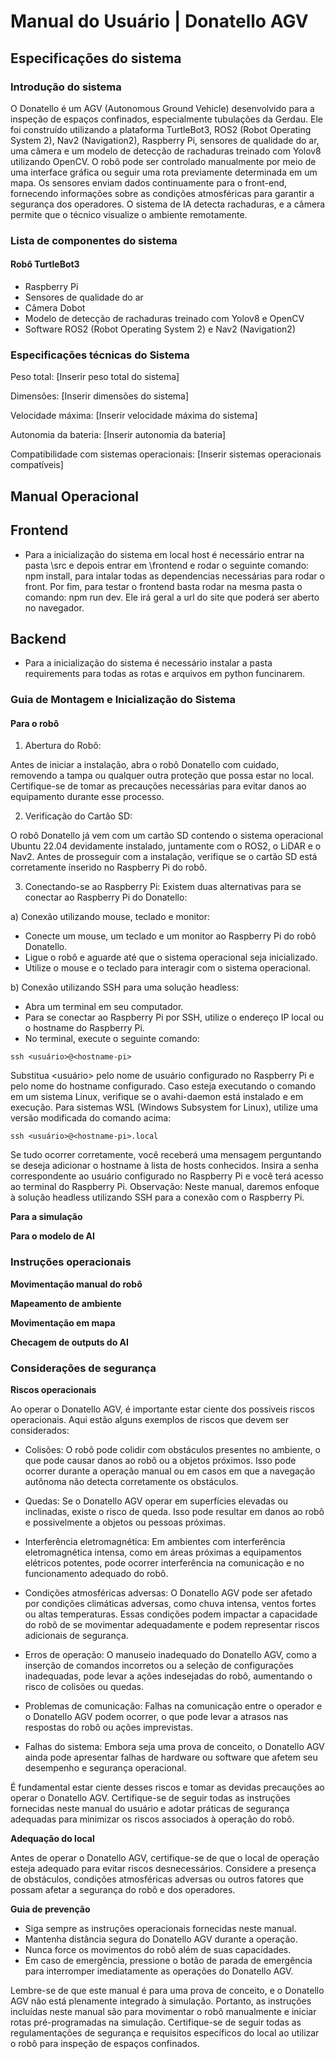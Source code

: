 # Manual do Usuário | Donatello AGV

## Especificações do sistema

### Introdução do sistema
O Donatello é um AGV (Autonomous Ground Vehicle) desenvolvido para a inspeção de espaços confinados, especialmente tubulações da Gerdau. Ele foi construído utilizando a plataforma TurtleBot3, ROS2 (Robot Operating System 2), Nav2 (Navigation2), Raspberry Pi, sensores de qualidade do ar, uma câmera e um modelo de detecção de rachaduras treinado com Yolov8 utilizando OpenCV. O robô pode ser controlado manualmente por meio de uma interface gráfica ou seguir uma rota previamente determinada em um mapa. Os sensores enviam dados continuamente para o front-end, fornecendo informações sobre as condições atmosféricas para garantir a segurança dos operadores. O sistema de IA detecta rachaduras, e a câmera permite que o técnico visualize o ambiente remotamente.

### Lista de componentes do sistema

#### Robô TurtleBot3
- Raspberry Pi
- Sensores de qualidade do ar
- Câmera Dobot
- Modelo de detecção de rachaduras treinado com Yolov8 e OpenCV
- Software ROS2 (Robot Operating System 2) e Nav2 (Navigation2)

### Especificações técnicas do Sistema

Peso total: [Inserir peso total do sistema]

Dimensões: [Inserir dimensões do sistema]

Velocidade máxima: [Inserir velocidade máxima do sistema]

Autonomia da bateria: [Inserir autonomia da bateria]

Compatibilidade com sistemas operacionais: [Inserir sistemas operacionais compatíveis]

## Manual Operacional
## Frontend 
- Para a inicialização do sistema em local host é necessário entrar na pasta \src e depois entrar em \frontend e rodar o seguinte comando: npm install, para intalar todas as dependencias necessárias para rodar o front. Por fim, para testar o frontend basta rodar na mesma pasta o comando: npm run dev. Ele irá geral a url do site que poderá ser aberto no navegador.
## Backend
- Para a inicialização do sistema é necessário instalar a pasta requirements para todas as rotas e arquivos em python funcinarem.



### Guia de Montagem e Inicialização do Sistema

#### Para o robô
1. Abertura do Robô:

Antes de iniciar a instalação, abra o robô Donatello com cuidado, removendo a tampa ou qualquer outra proteção que possa estar no local. Certifique-se de tomar as precauções necessárias para evitar danos ao equipamento durante esse processo.

2. Verificação do Cartão SD:

O robô Donatello já vem com um cartão SD contendo o sistema operacional Ubuntu 22.04 devidamente instalado, juntamente com o ROS2, o LiDAR e o Nav2. Antes de prosseguir com a instalação, verifique se o cartão SD está corretamente inserido no Raspberry Pi do robô.

3. Conectando-se ao Raspberry Pi: 
Existem duas alternativas para se conectar ao Raspberry Pi do Donatello:

a) Conexão utilizando mouse, teclado e monitor:
- Conecte um mouse, um teclado e um monitor ao Raspberry Pi do robô Donatello.
- Ligue o robô e aguarde até que o sistema operacional seja inicializado.
- Utilize o mouse e o teclado para interagir com o sistema operacional.

b) Conexão utilizando SSH para uma solução headless:

- Abra um terminal em seu computador.
- Para se conectar ao Raspberry Pi por SSH, utilize o endereço IP local ou o hostname do Raspberry Pi.
- No terminal, execute o seguinte comando:

```
ssh <usuário>@<hostname-pi>

```

Substitua <usuário> pelo nome de usuário configurado no Raspberry Pi e <hostname-pi> pelo nome do hostname configurado. Caso esteja executando o comando em um sistema Linux, verifique se o avahi-daemon está instalado e em execução. Para sistemas WSL (Windows Subsystem for Linux), utilize uma versão modificada do comando acima:

```
ssh <usuário>@<hostname-pi>.local

```

Se tudo ocorrer corretamente, você receberá uma mensagem perguntando se deseja adicionar o hostname à lista de hosts conhecidos.
Insira a senha correspondente ao usuário configurado no Raspberry Pi e você terá acesso ao terminal do Raspberry Pi.
Observação: Neste manual, daremos enfoque à solução headless utilizando SSH para a conexão com o Raspberry Pi.

**Para a simulação**


**Para o modelo de AI**

### Instruções operacionais

**Movimentação manual do robô**



**Mapeamento de ambiente**

**Movimentação em mapa**

**Checagem de outputs do AI**

### Considerações de segurança

**Riscos operacionais**

Ao operar o Donatello AGV, é importante estar ciente dos possíveis riscos operacionais. Aqui estão alguns exemplos de riscos que devem ser considerados:

- Colisões: O robô pode colidir com obstáculos presentes no ambiente, o que pode causar danos ao robô ou a objetos próximos. Isso pode ocorrer durante a operação manual ou em casos em que a navegação autônoma não detecta corretamente os obstáculos.

- Quedas: Se o Donatello AGV operar em superfícies elevadas ou inclinadas, existe o risco de queda. Isso pode resultar em danos ao robô e possivelmente a objetos ou pessoas próximas.

- Interferência eletromagnética: Em ambientes com interferência eletromagnética intensa, como em áreas próximas a equipamentos elétricos potentes, pode ocorrer interferência na comunicação e no funcionamento adequado do robô.

- Condições atmosféricas adversas: O Donatello AGV pode ser afetado por condições climáticas adversas, como chuva intensa, ventos fortes ou altas temperaturas. Essas condições podem impactar a capacidade do robô de se movimentar adequadamente e podem representar riscos adicionais de segurança.

- Erros de operação: O manuseio inadequado do Donatello AGV, como a inserção de comandos incorretos ou a seleção de configurações inadequadas, pode levar a ações indesejadas do robô, aumentando o risco de colisões ou quedas.

- Problemas de comunicação: Falhas na comunicação entre o operador e o Donatello AGV podem ocorrer, o que pode levar a atrasos nas respostas do robô ou ações imprevistas.

- Falhas do sistema: Embora seja uma prova de conceito, o Donatello AGV ainda pode apresentar falhas de hardware ou software que afetem seu desempenho e segurança operacional.

É fundamental estar ciente desses riscos e tomar as devidas precauções ao operar o Donatello AGV. Certifique-se de seguir todas as instruções fornecidas neste manual do usuário e adotar práticas de segurança adequadas para minimizar os riscos associados à operação do robô.

**Adequação do local**

Antes de operar o Donatello AGV, certifique-se de que o local de operação esteja adequado para evitar riscos desnecessários. Considere a presença de obstáculos, condições atmosféricas adversas ou outros fatores que possam afetar a segurança do robô e dos operadores.

**Guia de prevenção**
- Siga sempre as instruções operacionais fornecidas neste manual.
- Mantenha distância segura do Donatello AGV durante a operação.
- Nunca force os movimentos do robô além de suas capacidades.
- Em caso de emergência, pressione o botão de parada de emergência para interromper imediatamente as operações do Donatello AGV.

Lembre-se de que este manual é para uma prova de conceito, e o Donatello AGV não está plenamente integrado à simulação. Portanto, as instruções incluídas neste manual são para movimentar o robô manualmente e iniciar rotas pré-programadas na simulação. Certifique-se de seguir todas as regulamentações de segurança e requisitos específicos do local ao utilizar o robô para inspeção de espaços confinados.
